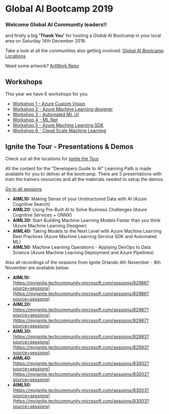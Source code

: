 # Global AI Bootcamp 2019 

### Welcome Global AI Community leaders!!
and firstly a big **'Thank You'** for hosting a Global AI Bootcamp in your local area on Saturday 14th December 2019.

Take a look at all the communities also getting involved: [Global AI Bootcamp Locations](https://globalai.community/global-ai-bootcamp/)

Need some artwork? [ArtWork Repo](https://github.com/GlobalAICommunity/Artwork)


## Workshops
This year we have 6 workshops for you.
- [Workshop 1 - Azure Custom Vision](https://github.com/GlobalAICommunity/Workshop-CustomVisionAITools)
- [Workshop 2 - Azure Machine Learning designer](https://github.com/GlobalAICommunity/Workshop-VisualInterfaceAzureMLSWine)
- [Workshop 3 - Automated ML UI](https://github.com/GlobalAICommunity/Workshop-VisualInterfaceAutoMLWine)
- [Workshop 4 - ML.Net](https://github.com/GlobalAICommunity/Workshop-MLNet)
- [Workshop 5 - Azure Machine Learning SDK](https://github.com/GlobalAICommunity/Workshop-AMLS)
- [Workshop 6 - Cloud Scale Machine Learning](https://github.com/cloudscaleml/workshop)



## Ignite the Tour - Presentations & Demos
Check out all the locations for [Ignite the Tour](https://www.microsoft.com/en-us/ignite-the-tour)

All the content for the "Developers Guide to AI" Learning Path is made available for you to deliver at the bootcamp. There are 5 presentations with train the trainers resources and all the materials needed to setup the demos.

[Go to all sessions](ignite-the-tour.md)

- **AIML10:** Making Sense of your Unstructured Data with AI (Azure Cognitive Search)
- **AIML20:** Using Pre-Built AI to Solve Business Challenges (Azure Cognitive Services + ONNX)
- **AIML30:** Start Building Machine Learning Models Faster than you think (Azure Machine Learning Designer)
- **AIML40:** Taking Models to the Next Level with Azure Machine Learning Best Practices (Azure Machine Learning Service SDK and Automated ML)
- **AIML50:** Machine Learning Operations - Applying DevOps to Data Science (Azure Machine Learning Deployment and Azure Pipelines)


Also all recordings of the sessions from Ignite Orlando 4th November - 8th November are available below:
* **AIML10:** [https://myignite.techcommunity.microsoft.com/sessions/82986?source=sessions](https://myignite.techcommunity.microsoft.com/sessions/82986?source=sessions)
* **AIML20:** [https://myignite.techcommunity.microsoft.com/sessions/82987?source=sessions](https://myignite.techcommunity.microsoft.com/sessions/82987?source=sessions)
* **AIML30:** [https://myignite.techcommunity.microsoft.com/sessions/82993?source=sessions](https://myignite.techcommunity.microsoft.com/sessions/82993?source=sessions)
* **AIML40:** [https://myignite.techcommunity.microsoft.com/sessions/83002?source=sessions](https://myignite.techcommunity.microsoft.com/sessions/83002?source=sessions)
* **AIML50:** [https://myignite.techcommunity.microsoft.com/sessions/83003?source=sessions](https://myignite.techcommunity.microsoft.com/sessions/83003?source=sessions)
